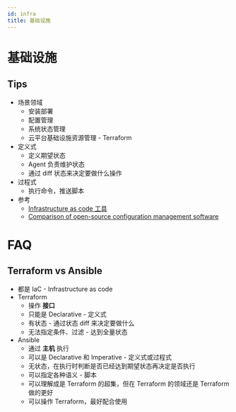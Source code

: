 ```yaml
---
id: infra
title: 基础设施
---
```


# 基础设施

## Tips
* 场景领域
  * 安装部署
  * 配置管理
  * 系统状态管理
  * 云平台基础设施资源管理 - Terraform
* 定义式
  * 定义期望状态
  * Agent 负责维护状态
  * 通过 diff 状态来决定要做什么操作
* 过程式
  * 执行命令，推送脚本
* 参考
  * [Infrastructure as code 工具](https://en.wikipedia.org/wiki/Infrastructure_as_code#Tools)
  * [Comparison of open-source configuration management software](https://en.wikipedia.org/wiki/Comparison_of_open-source_configuration_management_software)


# FAQ
## Terraform vs Ansible

* 都是 IaC - Infrastructure as code
* Terraform
  * 操作 __接口__
  * 只能是 Declarative - 定义式
  * 有状态 - 通过状态 diff 来决定要做什么
  * 无法指定条件、过滤 - 达到全量状态
* Ansible
  * 通过 __主机__ 执行
  * 可以是 Declarative 和 Imperative - 定义式或过程式
  * 无状态，在执行时判断是否已经达到期望状态再决定是否执行
  * 可以指定各种语义 - 脚本
  * 可以理解成是 Terraform 的超集，但在 Terraform 的领域还是 Terraform 做的更好
  * 可以操作 Terraform，最好配合使用
